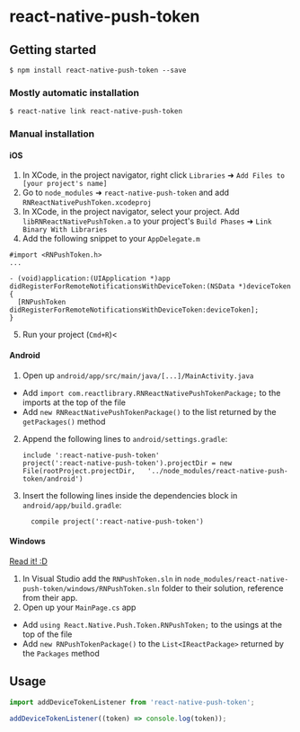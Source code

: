 
# react-native-push-token

## Getting started

`$ npm install react-native-push-token --save`

### Mostly automatic installation

`$ react-native link react-native-push-token`

### Manual installation


#### iOS

1. In XCode, in the project navigator, right click `Libraries` ➜ `Add Files to [your project's name]`
2. Go to `node_modules` ➜ `react-native-push-token` and add `RNReactNativePushToken.xcodeproj`
3. In XCode, in the project navigator, select your project. Add `libRNReactNativePushToken.a` to your project's `Build Phases` ➜ `Link Binary With Libraries`
4. Add the following snippet to your `AppDelegate.m`
```
#import <RNPushToken.h>
...

- (void)application:(UIApplication *)app didRegisterForRemoteNotificationsWithDeviceToken:(NSData *)deviceToken
{
  [RNPushToken didRegisterForRemoteNotificationsWithDeviceToken:deviceToken];
}
```
5. Run your project (`Cmd+R`)<

#### Android

1. Open up `android/app/src/main/java/[...]/MainActivity.java`
  - Add `import com.reactlibrary.RNReactNativePushTokenPackage;` to the imports at the top of the file
  - Add `new RNReactNativePushTokenPackage()` to the list returned by the `getPackages()` method
2. Append the following lines to `android/settings.gradle`:
  	```
  	include ':react-native-push-token'
  	project(':react-native-push-token').projectDir = new File(rootProject.projectDir, 	'../node_modules/react-native-push-token/android')
  	```
3. Insert the following lines inside the dependencies block in `android/app/build.gradle`:
  	```
      compile project(':react-native-push-token')
  	```

#### Windows
[Read it! :D](https://github.com/ReactWindows/react-native)

1. In Visual Studio add the `RNPushToken.sln` in `node_modules/react-native-push-token/windows/RNPushToken.sln` folder to their solution, reference from their app.
2. Open up your `MainPage.cs` app
  - Add `using React.Native.Push.Token.RNPushToken;` to the usings at the top of the file
  - Add `new RNPushTokenPackage()` to the `List<IReactPackage>` returned by the `Packages` method


## Usage
```javascript
import addDeviceTokenListener from 'react-native-push-token';

addDeviceTokenListener((token) => console.log(token));
```
  
